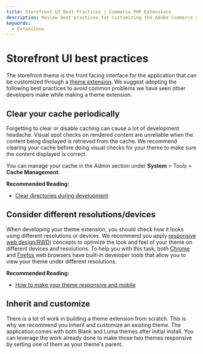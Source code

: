 ```yaml
---
title: Storefront UI Best Practices | Commerce PHP Extensions
description: Review best practices for customizing the Adobe Commerce and Magento Open Source storefront user interface with extensions.
keywords:
  - Extensions
---
```


# Storefront UI best practices

The storefront theme is the front facing interface for the application that can be customized through a [theme extension](https://developer.adobe.com/commerce/frontend-core/guide/themes/). We suggest adopting the following best practices to avoid common problems we have seen other developers make while making a theme extension.

## Clear your cache periodically

Forgetting to clear or disable caching can cause a lot of development headache. Visual spot checks on rendered content are unreliable when the content being displayed is retrieved from the cache. We recommend clearing your cache before doing visual checks for your theme to make sure the content displayed is correct.

You can manage your cache in the Admin section under **System** > Tools > **Cache Management**.

**Recommended Reading:**

*  [Clear directories during development](/development/components/clear-directories/)

## Consider different resolutions/devices

When developing your theme extension, you should check how it looks using different resolutions or devices. We recommend you apply [responsive web design(RWD)](https://en.wikipedia.org/wiki/Responsive_web_design) concepts to optimize the look and feel of your theme on different devices and resolutions. To help you with this task, both [Chrome](https://developer.chrome.com/docs/devtools/) and [Firefox](https://firefox-source-docs.mozilla.org/devtools-user/index.html) web browsers have built-in developer tools that allow you to view your theme under different resolutions.

**Recommended Reading:**

*  [How to make your theme responsive and mobile](https://developer.adobe.com/commerce/frontend-core/guide/responsive-design/)

## Inherit and customize

There is a lot of work in building a theme extension from scratch. This is why we recommend you inherit and customize an existing theme. The application comes with both Blank and Luma themes after initial install. You can leverage the work already done to make those two themes responsive by setting one of them as your theme's parent.
